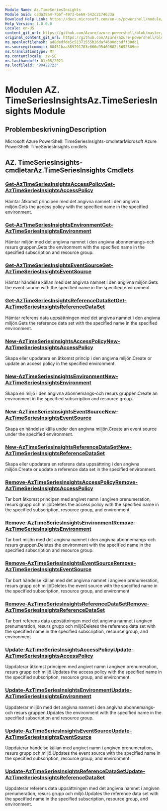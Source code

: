 ```yaml
---
Module Name: Az.TimeSeriesInsights
Module Guid: c3da39a4-7b6f-4973-be69-542c2174633a
Download Help Link: https://docs.microsoft.com/en-us/powershell/module/az.timeseriesinsights
Help Version: 1.0.0.0
Locale: en-US
content_git_url: https://github.com/Azure/azure-powershell/blob/master/src/TimeSeriesInsights/help/Az.TimeSeriesInsights.md
original_content_git_url: https://github.com/Azure/azure-powershell/blob/master/src/TimeSeriesInsights/help/Az.TimeSeriesInsights.md
ms.openlocfilehash: ad8dedfde5c51371555b16daf4600dcbdff30dd1
ms.sourcegitcommit: 68451baa389791703e666d95469602c5652609ee
ms.translationtype: MT
ms.contentlocale: sv-SE
ms.lasthandoff: 01/05/2021
ms.locfileid: "98422723"
---
```

# <span data-ttu-id="f9a49-101">Modulen AZ. TimeSeriesInsights</span><span class="sxs-lookup"><span data-stu-id="f9a49-101">Az.TimeSeriesInsights Module</span></span>
## <span data-ttu-id="f9a49-102">Problembeskrivning</span><span class="sxs-lookup"><span data-stu-id="f9a49-102">Description</span></span>
<span data-ttu-id="f9a49-103">Microsoft Azure PowerShell: TimeSeriesInsights-cmdletar</span><span class="sxs-lookup"><span data-stu-id="f9a49-103">Microsoft Azure PowerShell: TimeSeriesInsights cmdlets</span></span>

## <span data-ttu-id="f9a49-104">AZ. TimeSeriesInsights-cmdletar</span><span class="sxs-lookup"><span data-stu-id="f9a49-104">Az.TimeSeriesInsights Cmdlets</span></span>
### [<span data-ttu-id="f9a49-105">Get-AzTimeSeriesInsightsAccessPolicy</span><span class="sxs-lookup"><span data-stu-id="f9a49-105">Get-AzTimeSeriesInsightsAccessPolicy</span></span>](Get-AzTimeSeriesInsightsAccessPolicy.md)
<span data-ttu-id="f9a49-106">Hämtar åtkomst principen med det angivna namnet i den angivna miljön.</span><span class="sxs-lookup"><span data-stu-id="f9a49-106">Gets the access policy with the specified name in the specified environment.</span></span>

### [<span data-ttu-id="f9a49-107">Get-AzTimeSeriesInsightsEnvironment</span><span class="sxs-lookup"><span data-stu-id="f9a49-107">Get-AzTimeSeriesInsightsEnvironment</span></span>](Get-AzTimeSeriesInsightsEnvironment.md)
<span data-ttu-id="f9a49-108">Hämtar miljön med det angivna namnet i den angivna abonnemangs-och resurs gruppen.</span><span class="sxs-lookup"><span data-stu-id="f9a49-108">Gets the environment with the specified name in the specified subscription and resource group.</span></span>

### [<span data-ttu-id="f9a49-109">Get-AzTimeSeriesInsightsEventSource</span><span class="sxs-lookup"><span data-stu-id="f9a49-109">Get-AzTimeSeriesInsightsEventSource</span></span>](Get-AzTimeSeriesInsightsEventSource.md)
<span data-ttu-id="f9a49-110">Hämtar händelse källan med det angivna namnet i den angivna miljön.</span><span class="sxs-lookup"><span data-stu-id="f9a49-110">Gets the event source with the specified name in the specified environment.</span></span>

### [<span data-ttu-id="f9a49-111">Get-AzTimeSeriesInsightsReferenceDataSet</span><span class="sxs-lookup"><span data-stu-id="f9a49-111">Get-AzTimeSeriesInsightsReferenceDataSet</span></span>](Get-AzTimeSeriesInsightsReferenceDataSet.md)
<span data-ttu-id="f9a49-112">Hämtar referens data uppsättningen med det angivna namnet i den angivna miljön.</span><span class="sxs-lookup"><span data-stu-id="f9a49-112">Gets the reference data set with the specified name in the specified environment.</span></span>

### [<span data-ttu-id="f9a49-113">New-AzTimeSeriesInsightsAccessPolicy</span><span class="sxs-lookup"><span data-stu-id="f9a49-113">New-AzTimeSeriesInsightsAccessPolicy</span></span>](New-AzTimeSeriesInsightsAccessPolicy.md)
<span data-ttu-id="f9a49-114">Skapa eller uppdatera en åtkomst princip i den angivna miljön.</span><span class="sxs-lookup"><span data-stu-id="f9a49-114">Create or update an access policy in the specified environment.</span></span>

### [<span data-ttu-id="f9a49-115">New-AzTimeSeriesInsightsEnvironment</span><span class="sxs-lookup"><span data-stu-id="f9a49-115">New-AzTimeSeriesInsightsEnvironment</span></span>](New-AzTimeSeriesInsightsEnvironment.md)
<span data-ttu-id="f9a49-116">Skapa en miljö i den angivna abonnemangs-och resurs gruppen.</span><span class="sxs-lookup"><span data-stu-id="f9a49-116">Create an environment in the specified subscription and resource group.</span></span>

### [<span data-ttu-id="f9a49-117">New-AzTimeSeriesInsightsEventSource</span><span class="sxs-lookup"><span data-stu-id="f9a49-117">New-AzTimeSeriesInsightsEventSource</span></span>](New-AzTimeSeriesInsightsEventSource.md)
<span data-ttu-id="f9a49-118">Skapa en händelse källa under den angivna miljön.</span><span class="sxs-lookup"><span data-stu-id="f9a49-118">Create an event source under the specified environment.</span></span>

### [<span data-ttu-id="f9a49-119">New-AzTimeSeriesInsightsReferenceDataSet</span><span class="sxs-lookup"><span data-stu-id="f9a49-119">New-AzTimeSeriesInsightsReferenceDataSet</span></span>](New-AzTimeSeriesInsightsReferenceDataSet.md)
<span data-ttu-id="f9a49-120">Skapa eller uppdatera en referens data uppsättning i den angivna miljön.</span><span class="sxs-lookup"><span data-stu-id="f9a49-120">Create or update a reference data set in the specified environment.</span></span>

### [<span data-ttu-id="f9a49-121">Remove-AzTimeSeriesInsightsAccessPolicy</span><span class="sxs-lookup"><span data-stu-id="f9a49-121">Remove-AzTimeSeriesInsightsAccessPolicy</span></span>](Remove-AzTimeSeriesInsightsAccessPolicy.md)
<span data-ttu-id="f9a49-122">Tar bort åtkomst principen med angivet namn i angiven prenumeration, resurs grupp och miljö</span><span class="sxs-lookup"><span data-stu-id="f9a49-122">Deletes the access policy with the specified name in the specified subscription, resource group, and environment</span></span>

### [<span data-ttu-id="f9a49-123">Remove-AzTimeSeriesInsightsEnvironment</span><span class="sxs-lookup"><span data-stu-id="f9a49-123">Remove-AzTimeSeriesInsightsEnvironment</span></span>](Remove-AzTimeSeriesInsightsEnvironment.md)
<span data-ttu-id="f9a49-124">Tar bort miljön med det angivna namnet i den angivna abonnemangs-och resurs gruppen.</span><span class="sxs-lookup"><span data-stu-id="f9a49-124">Deletes the environment with the specified name in the specified subscription and resource group.</span></span>

### [<span data-ttu-id="f9a49-125">Remove-AzTimeSeriesInsightsEventSource</span><span class="sxs-lookup"><span data-stu-id="f9a49-125">Remove-AzTimeSeriesInsightsEventSource</span></span>](Remove-AzTimeSeriesInsightsEventSource.md)
<span data-ttu-id="f9a49-126">Tar bort händelse källan med det angivna namnet i angiven prenumeration, resurs grupp och miljö</span><span class="sxs-lookup"><span data-stu-id="f9a49-126">Deletes the event source with the specified name in the specified subscription, resource group, and environment</span></span>

### [<span data-ttu-id="f9a49-127">Remove-AzTimeSeriesInsightsReferenceDataSet</span><span class="sxs-lookup"><span data-stu-id="f9a49-127">Remove-AzTimeSeriesInsightsReferenceDataSet</span></span>](Remove-AzTimeSeriesInsightsReferenceDataSet.md)
<span data-ttu-id="f9a49-128">Tar bort referens data uppsättningen med det angivna namnet i angiven prenumeration, resurs grupp och miljö</span><span class="sxs-lookup"><span data-stu-id="f9a49-128">Deletes the reference data set with the specified name in the specified subscription, resource group, and environment</span></span>

### [<span data-ttu-id="f9a49-129">Update-AzTimeSeriesInsightsAccessPolicy</span><span class="sxs-lookup"><span data-stu-id="f9a49-129">Update-AzTimeSeriesInsightsAccessPolicy</span></span>](Update-AzTimeSeriesInsightsAccessPolicy.md)
<span data-ttu-id="f9a49-130">Uppdaterar åtkomst principen med angivet namn i angiven prenumeration, resurs grupp och miljö.</span><span class="sxs-lookup"><span data-stu-id="f9a49-130">Updates the access policy with the specified name in the specified subscription, resource group, and environment.</span></span>

### [<span data-ttu-id="f9a49-131">Update-AzTimeSeriesInsightsEnvironment</span><span class="sxs-lookup"><span data-stu-id="f9a49-131">Update-AzTimeSeriesInsightsEnvironment</span></span>](Update-AzTimeSeriesInsightsEnvironment.md)
<span data-ttu-id="f9a49-132">Uppdaterar miljön med det angivna namnet i den angivna abonnemangs-och resurs gruppen.</span><span class="sxs-lookup"><span data-stu-id="f9a49-132">Updates the environment with the specified name in the specified subscription and resource group.</span></span>

### [<span data-ttu-id="f9a49-133">Update-AzTimeSeriesInsightsEventSource</span><span class="sxs-lookup"><span data-stu-id="f9a49-133">Update-AzTimeSeriesInsightsEventSource</span></span>](Update-AzTimeSeriesInsightsEventSource.md)
<span data-ttu-id="f9a49-134">Uppdaterar händelse källan med angivet namn i angiven prenumeration, resurs grupp och miljö.</span><span class="sxs-lookup"><span data-stu-id="f9a49-134">Updates the event source with the specified name in the specified subscription, resource group, and environment.</span></span>

### [<span data-ttu-id="f9a49-135">Update-AzTimeSeriesInsightsReferenceDataSet</span><span class="sxs-lookup"><span data-stu-id="f9a49-135">Update-AzTimeSeriesInsightsReferenceDataSet</span></span>](Update-AzTimeSeriesInsightsReferenceDataSet.md)
<span data-ttu-id="f9a49-136">Uppdaterar referens data uppsättningen med det angivna namnet i angiven prenumeration, resurs grupp och miljö.</span><span class="sxs-lookup"><span data-stu-id="f9a49-136">Updates the reference data set with the specified name in the specified subscription, resource group, and environment.</span></span>

